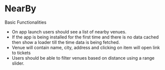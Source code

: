 # NearBy

Basic Functionalities

- On app launch users should see a list of nearby venues.
- If the app is being installed for the first time and there is no data cached then show a
loader till the time data is being fetched.
- Venue will contain name, city, address and clicking on item will open link to tickets
-  Users should be able to filter venues based on distance using a range slider.

